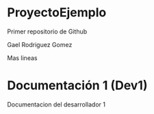 # ProyectoEjemplo
Primer repositorio de Github

Gael Rodriguez Gomez

Mas lineas
 # Documentación 1 (Dev1)
 Documentacion del desarrollador 1